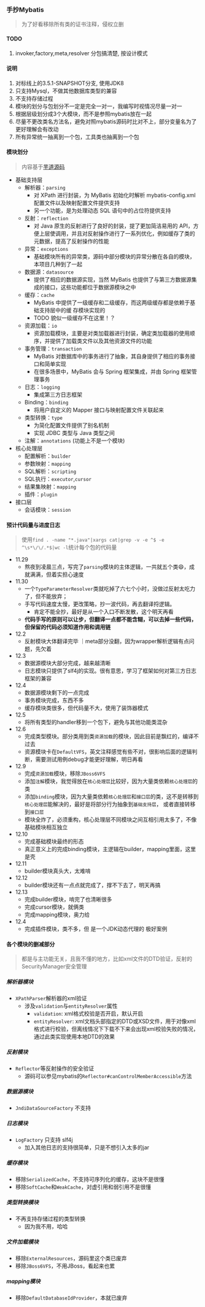 ### 手抄Mybatis
> 为了好看移除所有类的证书注释，侵权立删

#### TODO
1. invoker,factory,meta,resolver 分包搞清楚, 按设计模式

#### 说明
1. 对标线上的3.5.1-SNAPSHOT分支, 使用JDK8
2. 只支持Mysql，不做其他数据库类型的兼容
3. 不支持存储过程
4. 模块的划分与包划分不一定是完全一对一，我编写时视情况尽量一对一
5. 根据层级划分成3个大模块，而不是参照mybatis放在一起
6. 尽量不更改类名方法名，避免对照mybatis源码时比对不上，部分变量名为了更好理解会有改动
7. 所有异常统一抽离到一个包，工具类也抽离到一个包

#### 模块划分
> 内容基于[芋道源码](http://svip.iocoder.cn/MyBatis/)
* 基础支持层
    * 解析器：`parsing`
        * 对 XPath 进行封装，为 MyBatis 初始化时解析 mybatis-config.xml 配置文件以及映射配置文件提供支持
        * 另一个功能，是为处理动态 SQL 语句中的占位符提供支持
    * 反射：`reflection`
        * 对 Java 原生的反射进行了良好的封装，提了更加简洁易用的 API，方便上层使调用，并且对反射操作进行了一系列优化，例如缓存了类的元数据，提高了反射操作的性能
    * 异常：`exceptions`
        * 基础模块所有的异常类，源码中部分模块的异常分散在各自的模块，本项目几种到了一起
    * 数据源：`datasource`
        * 提供了相应的数据源实现，当然 MyBatis 也提供了与第三方数据源集成的接口，这些功能都位于数据源模块之中
    * 缓存：`cache`
        * MyBatis 中提供了一级缓存和二级缓存，而这两级缓存都是依赖于基础支持层中的缓 存模块实现的
        * TODO 貌似一级缓存不在这里！？
    * 资源加载：`io`
        * 资源加载模块，主要是对类加载器进行封装，确定类加载器的使用顺序，并提供了加载类文件以及其他资源文件的功能
    * 事务管理：`transaction`
        * MyBatis 对数据库中的事务进行了抽象，其自身提供了相应的事务接口和简单实现
        * 在很多场景中，MyBatis 会与 Spring 框架集成，并由 Spring 框架管理事务
    * 日志：`logging`
        * 集成第三方日志框架
    * Binding：`binding`
        * 将用户自定义的 Mapper 接口与映射配置文件关联起来
    * 类型转换：`type`
        * 为简化配置文件提供了别名机制
        * 实现 JDBC 类型与 Java 类型之间
    * 注解：`annotations` (功能上不是一个模块)
* 核心处理层
    * 配置解析：`builder`
    * 参数映射：`mapping`
    * SQL解析：`scripting`
    * SQL执行：`executor`,`cursor`
    * 结果集映射：`mapping`
    * 插件：`plugin`
* 接口层
    * 会话模块：`session`

#### 预计代码量与进度日志
> 使用`find . -name "*.java"|xargs cat|grep -v -e ^$ -e ^\s*\/\/.*$|wc -l`统计每个包的代码量

 * 11.29 
    * 熬夜到凌晨三点，写完了`parsing`模块的主体逻辑，一共就五个类😄，成就满满，但着实担心速度
 * 11.30 
    * 一个`TypeParameterResolver`类就吃掉了六七个小时，没做过反射太吃力了，但不能放弃；
    * 手写代码速度太慢，更改策略，抄一波代码，再去翻译捋逻辑。
        * 肯定不能全抄，最好是从一个入口不断发散，这个明天再看
    * **代码手写的原则可以让步，但翻译一点都不能含糊，可以去掉一些代码，但保留的代码必须知道作用和调用链**
 * 12.2
    * 反射模块大体翻译完毕 ｜meta部分没翻，因为wrapper解析逻辑有点问题，先欠着
 * 12.3
    * 数据源模块大部分完成，越来越清晰
    * 日志模块只提供了slf4j的实现。很有意思，学习了框架如何对第三方日志框架的兼容
 * 12.4
    * 数据源模块剩下的一点完成
    * 事务模块完成，东西不多
    * 缓存模块类很多，但代码量不大，使用了装饰器模式
 * 12.5
    * 将所有类型的handler移到一个包下，避免与其他功能类混杂
 * 12.6
    * 完成类型模块。部分类用到类`资源加载`的模块，因此目前是飘红的，编译不过去
    * 资源模块卡在`DefaultVFS`，英文注释感觉有些不对，很影响后面的逻辑判断，需要测试用例debug才能更好理解，明日再看
 * 12.9
    * 完成`资源加载`模块，移除`JBoss6VFS`
    * 添加`注解`模块，我觉得放在`核心处理层`比较好，因为大量类依赖`核心处理层`的类
    * 添加`binding`模块，因为大量类依赖`核心处理层`和`接口层`的类，这不是转移到`核心处理层`能解决的，最好是将部分行为抽象到`基础支持层`，
    或者直接转移到`接口层`
    * 模块全炸了，必须重构，核心处理层不同模块之间互相引用太多了，不像基础模块相互独立
 * 12.10
    * 完成基础模块最终的形态
    * 真正意义上的完成binding模块，主逻辑在builder，mapping里面，这里是壳
 * 12.11
    * builder模块真头大，太难啃
 * 12.12
    * builder模块还有一点点就完成了，撑不下去了，明天再搞
 * 12.13
    * 完成builder模块，啃完了也清晰很多
    * 完成cursor模块，就俩类
    * 完成mapping模块，奥力给
 * 12.4
    * 完成插件模块，类不多，但 是一个JDK动态代理的 极好案例

#### 各个模块的删减部分
> 都是与主功能无关，且我不懂的地方，比如xml文件的DTD验证，反射的SecurityManager安全管理

##### 解析器模块
* `XPathParser`解析器的xml验证
    * 涉及`validation`与`entityResolver`属性
        * `validation`: xml格式校验是否开启，默认开启
        * `entityResolver`: xml文档头部指定的DTD或XSD文件，用于对像xml格式进行校验，但离线情况下下载不下来会出现xml校验失败的情况，通过此类实现使用本地DTD的效果
    
##### 反射模块
* `Reflector`等反射操作的安全验证
    * 源码可以参见mybatis的`Reflector#canControlMemberAccessible`方法
    
##### 数据源模块
* `JndiDataSourceFactory` 不支持

##### 日志模块
* `LogFactory` 只支持 slf4j
    * 加入其他日志的支持很简单，只是不想引入太多的jar
    
##### 缓存模块
* 移除`SerializedCache`，不支持可序列化的缓存，这块不是很懂
* 移除`SoftCache`和`WeakCache`，对虚引用和弱引用不是很懂

##### 类型转换模块
* 不再支持存储过程的类型转换
    * 因为我不用，哈哈

##### 文件加载模块
* 移除`ExternalResources`，源码里这个类已废弃
* 移除`JBoss6VFS`，不用JBoss，看起来也累

##### mapping模块
* 移除`DefaultDatabaseIdProvider`，本就已废弃